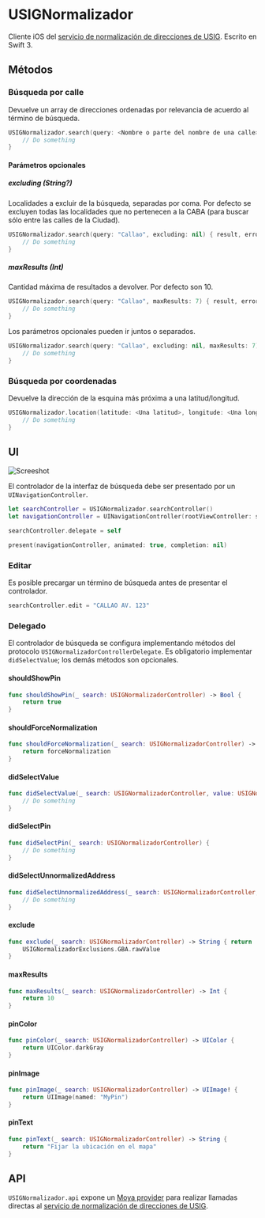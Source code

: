 # USIGNormalizador

Cliente iOS del [servicio de normalización de direcciones de USIG](http://servicios.usig.buenosaires.gob.ar/normalizar). Escrito en Swift 3.

## Métodos

### Búsqueda por calle

Devuelve un array de direcciones ordenadas por relevancia de acuerdo al término de búsqueda.

```swift
USIGNormalizador.search(query: <Nombre o parte del nombre de una calle>) { result, error in
	// Do something
}
```

#### Parámetros opcionales

##### excluding (String?)

Localidades a excluir de la búsqueda, separadas por coma. Por defecto se excluyen todas las localidades que no pertenecen a la CABA (para buscar sólo entre las calles de la Ciudad).

```swift
USIGNormalizador.search(query: "Callao", excluding: nil) { result, error in
	// Do something
}
```

##### maxResults (Int)

Cantidad máxima de resultados a devolver. Por defecto son 10.

```swift
USIGNormalizador.search(query: "Callao", maxResults: 7) { result, error in
	// Do something
}
```

Los parámetros opcionales pueden ir juntos o separados.

```swift
USIGNormalizador.search(query: "Callao", excluding: nil, maxResults: 7) { result, error in
	// Do something
}
```

### Búsqueda por coordenadas

Devuelve la dirección de la esquina más próxima a una latitud/longitud.

```swift
USIGNormalizador.location(latitude: <Una latitud>, longitude: <Una longitud>) { result, error in
	// Do something
}
```

## UI

![Screeshot](https://raw.githubusercontent.com/gcba/usig-normalizador-ios/master/screenshot.png "Vista de búsqueda")

El controlador de la interfaz de búsqueda debe ser presentado por un `UINavigationController`.

```swift
let searchController = USIGNormalizador.searchController()
let navigationController = UINavigationController(rootViewController: searchController)

searchController.delegate = self

present(navigationController, animated: true, completion: nil)
```

### Editar

Es posible precargar un término de búsqueda antes de presentar el controlador.

```swift
searchController.edit = "CALLAO AV. 123"
```

### Delegado

El controlador de búsqueda se configura implementando métodos del protocolo `USIGNormalizadorControllerDelegate`. Es obligatorio implementar `didSelectValue`; los demás métodos son opcionales.

#### shouldShowPin

```swift
func shouldShowPin(_ search: USIGNormalizadorController) -> Bool {
    return true
}
```

#### shouldForceNormalization

```swift
func shouldForceNormalization(_ search: USIGNormalizadorController) -> Bool {
    return forceNormalization
}
```

#### didSelectValue

```swift
func didSelectValue(_ search: USIGNormalizadorController, value: USIGNormalizadorAddress) {
    // Do something
}
```

#### didSelectPin

```swift
func didSelectPin(_ search: USIGNormalizadorController) {
    // Do something
}
```

#### didSelectUnnormalizedAddress

```swift
func didSelectUnnormalizedAddress(_ search: USIGNormalizadorController, value: String) {
    // Do something
}
```

#### exclude

```swift
func exclude(_ search: USIGNormalizadorController) -> String { return
    USIGNormalizadorExclusions.GBA.rawValue
}
```

#### maxResults

```swift
func maxResults(_ search: USIGNormalizadorController) -> Int {
    return 10
}
```

#### pinColor

```swift
func pinColor(_ search: USIGNormalizadorController) -> UIColor {
    return UIColor.darkGray
}
```

#### pinImage

```swift
func pinImage(_ search: USIGNormalizadorController) -> UIImage! {
    return UIImage(named: "MyPin")
}
```

#### pinText

```swift
func pinText(_ search: USIGNormalizadorController) -> String {
    return "Fijar la ubicación en el mapa"
}
```

## API

`USIGNormalizador.api` expone un [Moya provider](https://github.com/Moya/Moya) para realizar llamadas directas al [servicio de normalización de direcciones de USIG](http://servicios.usig.buenosaires.gob.ar/normalizar).